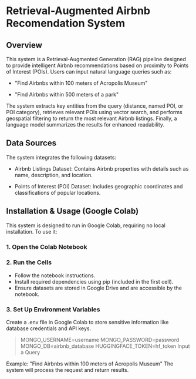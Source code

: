 # Retrieval-Augmented Airbnb Recomendation System
## Overview
This system is a Retrieval-Augmented Generation (RAG) pipeline designed to provide intelligent Airbnb recommendations based on proximity to Points of Interest (POIs). Users can input natural language queries such as:

- "Find Airbnbs within 100 meters of Acropolis Museum"

- "Find Airbnbs within 500 meters of a park"

The system extracts key entities from the query (distance, named POI, or POI category), retrieves relevant POIs using vector search, and performs geospatial filtering to return the most relevant Airbnb listings. Finally, a language model summarizes the results for enhanced readability.

## Data Sources

The system integrates the following datasets:

- Airbnb Listings Dataset: Contains Airbnb properties with details such as name, description, and location.

- Points of Interest (POI) Dataset: Includes geographic coordinates and classifications of popular locations.

## Installation & Usage (Google Colab)
This system is designed to run in Google Colab, requiring no local installation. To use it:

### 1. Open the Colab Notebook

### 2. Run the Cells
- Follow the notebook instructions.
- Install required dependencies using pip (included in the first cell).
- Ensure datasets are stored in Google Drive and are accessible by the notebook.
### 3. Set Up Environment Variables
Create a .env file in Google Colab to store sensitive information like database credentials and API keys.
> MONGO_USERNAME=username
MONGO_PASSWORD=password
MONGO_DB=airbnb_database
HUGGINGFACE_TOKEN=hf_token
Input a Query

Example: "Find Airbnbs within 100 meters of Acropolis Museum"
The system will process the request and return results.

